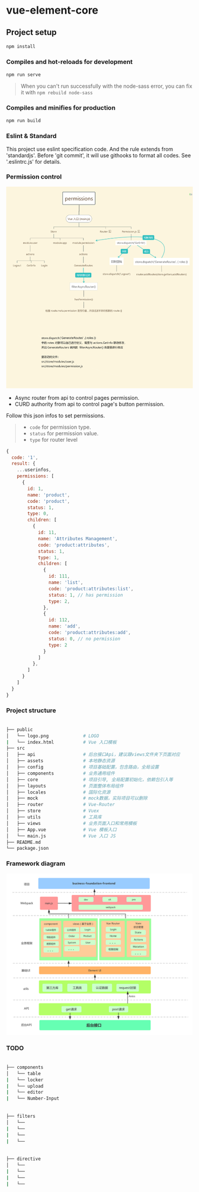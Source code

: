 # vue-element-core

## Project setup

```bash
npm install
```

### Compiles and hot-reloads for development

```bash
npm run serve
```

> When you can't run successfully with the node-sass error, you can fix it with `npm rebuild node-sass`
### Compiles and minifies for production

```bash
npm run build
```

### Eslint & Standard

This project use eslint specification code. And the rule extends from 'standardjs'.
Before 'git commit', it will use githooks to format all codes.
See '.eslintrc.js' for details.

### Permission control

![权限控制图解](./project_static/permissions.png)

- Async router from api to control pages permission.
- CURD authority from api to control page's button permission.

Follow this json infos to set permissions.

> - `code` for permission type.
> - `status` for permission value.
> - `type` for router level

```javascript
{
  code: '1',
  result: {
    ...userinfos,
    permissions: [
      {
        id: 1,
        name: 'product',
        code: 'product',
        status: 1,
        type: 0,
        children: [
          {
            id: 11,
            name: 'Attributes Management',
            code: 'product:attributes',
            status: 1,
            type: 1,
            children: [
              {
                id: 111,
                name: 'list',
                code: 'product:attributes:list',
                status: 1, // has permission
                type: 2,
              },
              {
                id: 112,
                name: 'add',
                code: 'product:attributes:add',
                status: 0, // no permission
                type: 2
              }
            ]
          },
        ]
      }
    ]
  }
}

```

### Project structure

```bash

├── public
│   └── logo.png             # LOGO
|   └── index.html           # Vue 入口模板
├── src
│   ├── api                  # 后台接口Api，建议跟views文件夹下页面对应
│   ├── assets               # 本地静态资源
│   ├── config               # 项目基础配置，包含路由，全局设置
│   ├── components           # 业务通用组件
│   ├── core                 # 项目引导, 全局配置初始化，依赖包引入等
│   ├── layouts              # 页面整体布局组件
│   ├── locales              # 国际化资源
│   ├── mock                 # mock数据，实际项目可以删除
│   ├── router               # Vue-Router
│   ├── store                # Vuex
│   ├── utils                # 工具库
│   ├── views                # 业务页面入口和常用模板
│   ├── App.vue              # Vue 模板入口
│   └── main.js              # Vue 入口 JS
├── README.md
└── package.json

```

### Framework diagram

![项目架构图图](./project_static/Framework.png)

### TODO

```bash

├── components
│   └── table
|   └── locker
|   └── upload
|   └── editor
|   └── Number-Input

```

```bash

├── filters
│   └──
|   └──
|   └──
|   └──

```

```bash

├── directive
│   └──
|   └──
|   └──
|   └──

```
